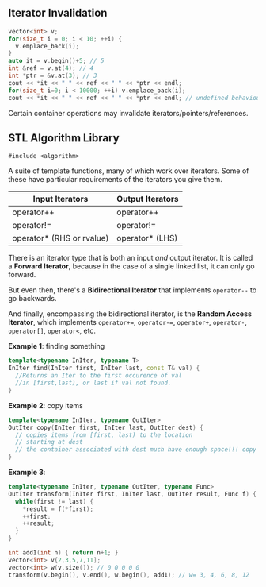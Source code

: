 ## Iterator Invalidation
```cpp
vector<int> v;
for(size_t i = 0; i < 10; ++i) {
  v.emplace_back(i);
}
auto it = v.begin()+5; // 5
int &ref = v.at(4); // 4
int *ptr = &v.at(3); // 3
cout << *it << " " << ref << " " << *ptr << endl;
for(size_t i=0; i < 10000; ++i) v.emplace_back(i);
cout << *it << " " << ref << " " << *ptr << endl; // undefined behaviour
```

Certain container operations may invalidate iterators/pointers/references.

## STL Algorithm Library
`#include <algorithm>`


A suite of template functions, many of which work over iterators. Some of these have particular requirements of the iterators you give them.

Input Iterators | Output Iterators
--- | ---
operator++ | operator++
operator!= | operator!=
operator* (RHS or rvalue) | operator* (LHS)

There is an iterator type that is both an input *and* output iterator. It is called a **Forward Iterator**, because in the case of a single linked list, it can only go forward.


But even then, there's a **Bidirectional Iterator** that implements `operator--` to go backwards.


And finally, encompassing the bidirectional iterator, is the **Random Access Iterator**, which implements `operator+=`, `operator-=`, `operator+`, `operator-`, `operator[]`, `operator<`, etc.


**Example 1**: finding something
```cpp
template<typename InIter, typename T>
InIter find(InIter first, InIter last, const T& val) {
  //Returns an Iter to the first occurence of val
  //in [first,last), or last if val not found.
}
```
**Example 2**: copy items
```cpp
template<typename InIter, typename OutIter>
OutIter copy(InIter first, InIter last, OutIter dest) {
  // copies items from [first, last) to the location
  // starting at dest
  // the container associated with dest much have enough space!!! copy doesn't allocate space.
}
```
**Example 3**: 
```cpp
template<typename InIter, typename OutIter, typename Func>
OutIter transform(InIter first, InIter last, OutIter result, Func f) {
  while(first != last) {
    *result = f(*first);
    ++first;
    ++result;
  }
}
```
```cpp
int add1(int n) { return n+1; }
vector<int> v{2,3,5,7,11];
vector<int> w(v.size()); // 0 0 0 0 0
transform(v.begin(), v.end(), w.begin(), add1); // w= 3, 4, 6, 8, 12

